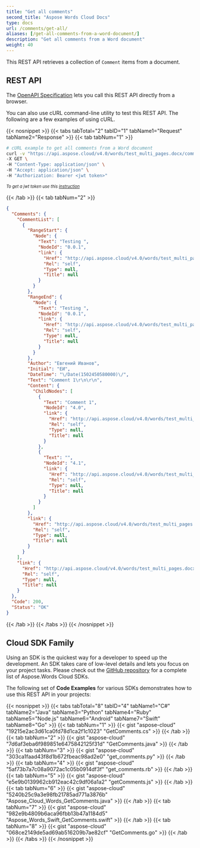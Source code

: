 ```yaml
---
title: "Get all comments"
second_title: "Aspose Words Cloud Docs"
type: docs
url: /comments/get-all/
aliases: [/get-all-comments-from-a-word-document/]
description: "Get all comments from a Word document"
weight: 40
---
```


This REST API retrieves a collection of `Comment` items from a document.

## REST API

The [OpenAPI Specification](https://apireference.aspose.cloud/words/#/Comments/GetComments) lets you call this REST API directly from a browser.

You can also use cURL command-line utility to test this REST API. The following are a few examples of using cURL.

{{< nosnippet >}}
{{< tabs tabTotal="2" tabID="1" tabName1="Request" tabName2="Response" >}}
{{< tab tabNum="1" >}}

```bash
# cURL example to get all comments from a Word document
curl -v "https://api.aspose.cloud/v4.0/words/test_multi_pages.docx/comments" \
-X GET \
-H "Content-Type: application/json" \
-H "Accept: application/json" \
-H "Authorization: Bearer <jwt token>"
```
<p style="margin:0;font-size:80%;font-style:italic">To get a jwt token use this <a href="/words/getting-started/available-sdks/#curl">instruction</a></p>

{{< /tab >}}
{{< tab tabNum="2" >}}

```json
{
  "Comments": {
    "CommentList": [
      {
        "RangeStart": {
          "Node": {
            "Text": "Testing ",
            "NodeId": "0.0.1",
            "link": {
              "Href": "http://api.aspose.cloud/v4.0/words/test_multi_pages.docx/sections/0/paragraphs/0/runs/0",
              "Rel": "self",
              "Type": null,
              "Title": null
            }
          }
        },
        "RangeEnd": {
          "Node": {
            "Text": "Testing ",
            "NodeId": "0.0.1",
            "link": {
              "Href": "http://api.aspose.cloud/v4.0/words/test_multi_pages.docx/sections/0/paragraphs/0/runs/0",
              "Rel": "self",
              "Type": null,
              "Title": null
            }
          }
        },
        "Author": "Евгений Иванов",
        "Initial": "ЕИ",
        "DateTime": "\/Date(1502450580000)\/",
        "Text": "Comment 1\r\n\r\n",
        "Content": {
          "ChildNodes": [
            {
              "Text": "Comment 1",
              "NodeId": "4.0",
              "link": {
                "Href": "http://api.aspose.cloud/v4.0/words/test_multi_pages.docx/comments/0/paragraphs/0",
                "Rel": "self",
                "Type": null,
                "Title": null
              }
            },
            {
              "Text": "",
              "NodeId": "4.1",
              "link": {
                "Href": "http://api.aspose.cloud/v4.0/words/test_multi_pages.docx/comments/0/paragraphs/1",
                "Rel": "self",
                "Type": null,
                "Title": null
              }
            }
          ]
        },
        "link": {
          "Href": "http://api.aspose.cloud/v4.0/words/test_multi_pages.docx/comments/0",
          "Rel": "self",
          "Type": null,
          "Title": null
        }
      }
    ],
    "link": {
      "Href": "http://api.aspose.cloud/v4.0/words/test_multi_pages.docx/comments",
      "Rel": "self",
      "Type": null,
      "Title": null
    }
  },
  "Code": 200,
  "Status": "OK"
}
```

{{< /tab >}}
{{< /tabs >}}
{{< /nosnippet >}}

## Cloud SDK Family

Using an SDK is the quickest way for a developer to speed up the development. An SDK takes care of low-level details and lets you focus on your project tasks. Please check out the [GitHub repository](https://github.com/aspose-words-cloud) for a complete list of Aspose.Words Cloud SDKs.

The following set of **Code Examples** for various SDKs demonstrates how to use this REST API in your projects:

{{< nosnippet >}}
{{< tabs tabTotal="8" tabID="4" tabName1="C#" tabName2="Java" tabName3="Python" tabName4="Ruby" tabName5="Node.js" tabName6="Android" tabName7="Swift" tabName8="Go" >}}
{{< tab tabNum="1" >}}
{{< gist "aspose-cloud" "19215e2ac3d61ca0fd78d1ca2f1c1023" "GetComments.cs" >}}
{{< /tab >}}
{{< tab tabNum="2" >}}
{{< gist "aspose-cloud" "7d6af3eba6f989851e6475842125f31d" "GetComments.java" >}}
{{< /tab >}}
{{< tab tabNum="3" >}}
{{< gist "aspose-cloud" "303ca1faad43f8d1b672fbeac98ad2e0" "get_comments.py" >}}
{{< /tab >}}
{{< tab tabNum="4" >}}
{{< gist "aspose-cloud" "5af73b7a7c08a9072ac1c05b0914df3f" "get_comments.rb" >}}
{{< /tab >}}
{{< tab tabNum="5" >}}
{{< gist "aspose-cloud" "e5e9b0139962cb912eac42c9df06a1a2" "getComments.js" >}}
{{< /tab >}}
{{< tab tabNum="6" >}}
{{< gist "aspose-cloud" "5240b25c9a3e98fb21785ad771a3876b" "Aspose_Cloud_Words_GetComments.java" >}}
{{< /tab >}}
{{< tab tabNum="7" >}}
{{< gist "aspose-cloud" "982e9b4809b6aca96fbb13b47a1184d5" "Aspose_Words_Swift_GetComments.swift" >}}
{{< /tab >}}
{{< tab tabNum="8" >}}
{{< gist "aspose-cloud" "068ce2149de5ad69ab516209b7ae82cf" "GetComments.go" >}}
{{< /tab >}}
{{< /tabs >}}
{{< /nosnippet >}}
